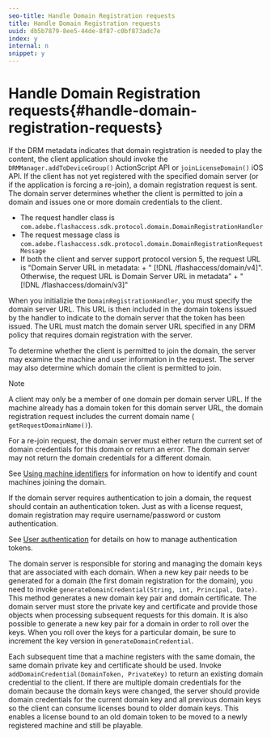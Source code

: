 ```yaml
---
seo-title: Handle Domain Registration requests
title: Handle Domain Registration requests
uuid: db5b7879-8ee5-44de-8f87-c0bf873adc7e
index: y
internal: n
snippet: y
---
```


# Handle Domain Registration requests{#handle-domain-registration-requests}

If the DRM metadata indicates that domain registration is needed to play the content, the client application should invoke the `DRMManager.addToDeviceGroup()` ActionScript API or `joinLicenseDomain()` iOS API. If the client has not yet registered with the specified domain server (or if the application is forcing a re-join), a domain registration request is sent. The domain server determines whether the client is permitted to join a domain and issues one or more domain credentials to the client.

* The request handler class is `com.adobe.flashaccess.sdk.protocol.domain.DomainRegistrationHandler` 
* The request message class is `com.adobe.flashaccess.sdk.protocol.domain.DomainRegistrationRequestMessage` 
* If both the client and server support protocol version 5, the request URL is "Domain Server URL in metadata: + " [!DNL /flashaccess/domain/v4]". Otherwise, the request URL is Domain Server URL in metadata” + " [!DNL /flashaccess/domain/v3]"

When you initializie the `DomainRegistrationHandler`, you must specify the domain server URL. This URL is then included in the domain tokens issued by the handler to indicate to the domain server that the token has been issued. The URL must match the domain server URL specified in any DRM policy that requires domain registration with the server.

To determine whether the client is permitted to join the domain, the server may examine the machine and user information in the request. The server may also determine which domain the client is permitted to join.

>[!NOTE]
>
>A client may only be a member of one domain per domain server URL. If the machine already has a domain token for this domain server URL, the domain registration request includes the current domain name ( `getRequestDomainName()`).

For a re-join request, the domain server must either return the current set of domain credentials for this domain or return an error. The domain server may not return the domain credentials for a different domain.

See [Using machine identifiers](c_content-using-machine-ids.md) for information on how to identify and count machines joining the domain.

If the domain server requires authentication to join a domain, the request should contain an authentication token. Just as with a license request, domain registration may require username/password or custom authentication.

See [User authentication](c_content-user-authentication.md) for details on how to manage authentication tokens.

The domain server is responsible for storing and managing the domain keys that are associated with each domain. When a new key pair needs to be generated for a domain (the first domain registration for the domain), you need to invoke `generateDomainCredential(String, int, Principal, Date)`. This method generates a new domain key pair and domain certificate. The domain server must store the private key and certificate and provide those objects when processing subsequent requests for this domain. It is also possible to generate a new key pair for a domain in order to roll over the keys. When you roll over the keys for a particular domain, be sure to increment the key version in `generateDomainCredential`.

Each subsequent time that a machine registers with the same domain, the same domain private key and certificate should be used. Invoke `addDomainCredential(DomainToken, PrivateKey)` to return an existing domain credential to the client. If there are multiple domain credentials for the domain because the domain keys were changed, the server should provide domain credentials for the current domain key and all previous domain keys so the client can consume licenses bound to older domain keys. This enables a license bound to an old domain token to be moved to a newly registered machine and still be playable. 
